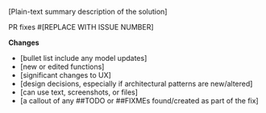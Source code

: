 [Plain-text summary description of the solution]

PR fixes #[REPLACE WITH ISSUE NUMBER]

**Changes**
- [bullet list include any model updates]
- [new or edited functions]
- [significant changes to UX]
- [design decisions, especially if architectural patterns are new/altered]
- [can use text, screenshots, or files]
- [a callout of any ##TODO or ##FIXMEs found/created as part of the fix]
